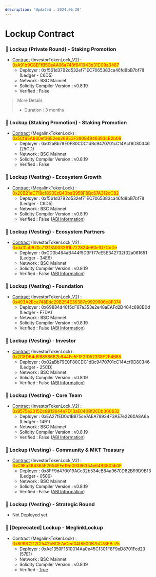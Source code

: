 ```yaml
---
description: 'Updated : 2024.06.20'
---
```


# Lockup Contract

### 📌 Lockup (Private Round) - Staking Promotion

* [Contract](https://bscscan.com/address/0xA91b9C8EFfB50eAA06a748f641043d31D09a0487) (InvestorTokenLock\_V2) : <mark style="color:red;">0xA91b9C8EFfB50eAA06a748f641043d31D09a0487</mark>
  * Deployer : 0xf561d37B2d532ef71EC7065383ca46fd8bB7bf78 (Ledger - C6D5)
  * Network : BSC Mainnet
  * Solidity Compiler Version : v0.8.19
  * Verified : False&#x20;

> More Details
>
> * Duration : 3 months



### 📌 Lockup (Staking Promotion) - Staking Promotion

* [Contract](https://bscscan.com/address/0x5Cf65A860ef36E2eb26BE3F39084946393cB2b06) (MegalinkTokenLock) : <mark style="color:red;">0x5Cf65A860ef36E2eb26BE3F39084946393cB2b06</mark>
  * Deployer : 0x02aBb79E0F80CDC1dBc9470701cC14Acf9D80346 (25CD)
  * Network : BSC Mainnet
  * Solidity Compiler Version : v0.8.19
  * Verified : False&#x20;



### 📌 Lockup (Vesting) - Ecosystem Growth

* [Contract](https://bscscan.com/address/0x20B21eC718c1893EcB43baB958F8Bc67A312cC82) (MegalinkTokenLock) : <mark style="color:red;">0x20B21eC718c1893EcB43baB958F8Bc67A312cC82</mark>
  * Deployer : 0xf561d37B2d532ef71EC7065383ca46fd8bB7bf78 (Ledger - C6D5)
  * Network : BSC Mainnet
  * Solidity Compiler Version : v0.8.19
  * Verified : False ([ABI Information](https://mantisco.atlassian.net/wiki/spaces/BLOCKCHAIN/pages/428376865/CV+Contract+ABI))



### 📌 Lockup (Vesting) - Ecosystem Partners

* [Contract](https://bscscan.com/address/0xda10a0970c713f7A003361b722824eB0efD7CdDe) (InvestorTokenLock\_V2) : <mark style="color:red;">0xda10a0970c713f7A003361b722824eB0efD7CdDe</mark>
  * Deployer : 0xCD3b464aB444f5D3Ff77dE5E342732f32a061651 (Ledger - 34E6)
  * Network : BSC Mainnet
  * Solidity Compiler Version : v0.8.19
  * Verified : False ([ABI Information](https://mantisco.atlassian.net/wiki/spaces/BLOCKCHAIN/pages/428376865/CV+Contract+ABI))



### 📌 Lockup (Vesting) - Foundation

* [Contract](https://bscscan.com/address/0x493A2Eca748Edc29B254E39387c9929906c8F074) (InvestorTokenLock\_V2) : <mark style="color:red;">0x493A2Eca748Edc29B254E39387c9929906c8F074</mark>
  * Deployer : 0x69884d48f5cF67a353e2e48aEAFd2D484c898B0d (Ledger - F7DA)
  * Network : BSC Mainnet
  * Solidity Compiler Version : v0.8.19
  * Verified : False ([ABI Information](https://mantisco.atlassian.net/wiki/spaces/BLOCKCHAIN/pages/428376865/CV+Contract+ABI))



### 📌 Lockup (Vesting) - Investor

* [Contract](https://bscscan.com/address/0x2C8D64d9B8586B2b844Fc5FfF2f052338F2F4B65) (InvestorTokenLock) : <mark style="color:red;">0x2C8D64d9B8586B2b844Fc5FfF2f052338F2F4B65</mark>
  * Deployer : 0x02aBb79E0F80CDC1dBc9470701cC14Acf9D80346 (Ledger - 25CD)
  * Network : BSC Mainnet
  * Solidity Compiler Version : v0.8.19
  * Verified : False ([ABI Information](https://mantisco.atlassian.net/wiki/spaces/BLOCKCHAIN/pages/428376865/CV+Contract+ABI))



### 📌 Lockup (Vesting) - Core Team

* [Contract](https://bscscan.com/address/0x9575e2315Dc8812644e7D13aE040Bf26Db060632) (InvestorTokenLock\_V2) : <mark style="color:red;">0x9575e2315Dc8812644e7D13aE040Bf26Db060632</mark>
  * Deployer : 0xEA27fED0c1B975ce7AEA76934F3AE7e2260A8A6a (Ledger - 1491)
  * Network : BSC Mainnet
  * Solidity Compiler Version : v0.8.19
  * Verified : False ([ABI Information](https://mantisco.atlassian.net/wiki/spaces/BLOCKCHAIN/pages/428376865/CV+Contract+ABI))



### 📌 Lockup (Vesting) - Community & MKT Treasury

* [Contract](https://bscscan.com/address/0xC9Ea384365F2654EEe19d09396354e64B3805b0F) (InvestorTokenLock\_V2) : <mark style="color:red;">0xC9Ea384365F2654EEe19d09396354e64B3805b0F</mark>
  * Deployer : 0x8FF9d470019ACc32b534eB84a9670D82B99D9B13 (Ledger - 0509)
  * Network : BSC Mainnet
  * Solidity Compiler Version : v0.8.19
  * Verified : False ([ABI Information](https://mantisco.atlassian.net/wiki/spaces/BLOCKCHAIN/pages/428376865/CV+Contract+ABI))



### 📌 Lockup (Vesting) - Strategic Round

* Not Deployed yet.



### 📌 \[Deprecated] Lockup - MeglinkLockup

* Contract (MegalinkTokenLock) : <mark style="color:red;">0x8f99C212Cf542bBCE7aCed04f6500B7bC78FBc75</mark>
  * Deployer : 0xAe1350F1510014Aa0e45C1301F8F9eD8701Fcd23 (57E1)
  * Network : BSC Mainnet
  * Solidity Compiler Version : v0.8.19
  * Verified : [True](https://bscscan.com/address/0x8f99C212Cf542bBCE7aCed04f6500B7bC78FBc75#code)



